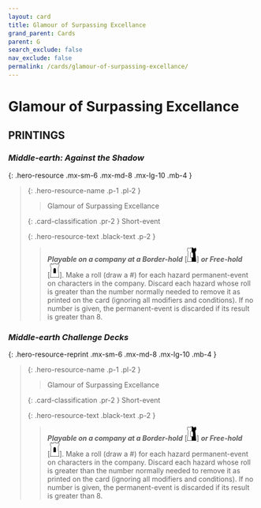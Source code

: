 ```yaml
---
layout: card
title: Glamour of Surpassing Excellance
grand_parent: Cards
parent: G
search_exclude: false
nav_exclude: false
permalink: /cards/glamour-of-surpassing-excellance/
---
```


# Glamour of Surpassing Excellance


## PRINTINGS


### _Middle-earth: Against the Shadow_

{: .hero-resource .mx-sm-6 .mx-md-8 .mx-lg-10 .mb-4 }
> {: .hero-resource-name .p-1 .pl-2 }
> > <div class="card-mp"></div>
> > <div class="card-name">Glamour of Surpassing Excellance</div>
>
> {: .card-classification .pr-2 }
> Short-event
>
> {: .hero-resource-text .black-text .p-2 }
> > ***Playable on a company at a Border-hold*** <nobr>[<img src="/assets/images/border-hold.svg">]</nobr> ***or Free-hold*** <nobr>[<img src="/assets/images/free-hold.svg">]</nobr>. Make a roll (draw a #) for each hazard permanent-event on characters in the company. Discard each hazard whose roll is greater than the number normally needed to remove it as printed on the card (ignoring all modifiers and conditions). If no number is given, the permanent-event is discarded if its result is greater than 8. 
> 

### _Middle-earth Challenge Decks_

{: .hero-resource-reprint .mx-sm-6 .mx-md-8 .mx-lg-10 .mb-4 }
> {: .hero-resource-name .p-1 .pl-2 }
> > <div class="card-mp"></div>
> > <div class="card-name">Glamour of Surpassing Excellance</div>
>
> {: .card-classification .pr-2 }
> Short-event
>
> {: .hero-resource-text .black-text .p-2 }
> > ***Playable on a company at a Border-hold*** <nobr>[<img src="/assets/images/border-hold.svg">]</nobr> ***or Free-hold*** <nobr>[<img src="/assets/images/free-hold.svg">]</nobr>. Make a roll (draw a #) for each hazard permanent-event on characters in the company. Discard each hazard whose roll is greater than the number normally needed to remove it as printed on the card (ignoring all modifiers and conditions). If no number is given, the permanent-event is discarded if its result is greater than 8. 
> 
